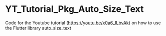 # YT_Tutorial_Pkg_Auto_Size_Text
Code for the Youtube tutorial (https://youtu.be/x0a6_ILbvAk) on how to use the Flutter library auto_size_text
